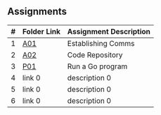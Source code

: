 ##  Assignments

|   #   | Folder Link | Assignment Description |
| :---: | ----------- | ---------------------- |
|   1   | [A01](link)      | Establishing Comms  |
|   2   | [A02](link)      | Code Repository  |
|   3   | [P01](https://github.com/baogtrang/4143-PLC/tree/main/Assignments/P01)      | Run a Go program          |
|   4   | link 0      | description 0          |
|   5   | link 0      | description 0          |
|   6   | link 0      | description 0          |
